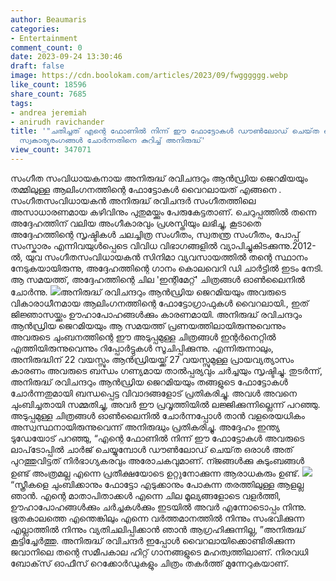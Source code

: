 ```yaml
---
author: Beaumaris
categories:
- Entertainment
comment_count: 0
date: 2023-09-24 13:30:46
draft: false
image: https://cdn.boolokam.com/articles/2023/09/fwgggggg.webp
like_count: 18596
share_count: 7685
tags:
- andrea jeremiah
- anirudh ravichander
title: '"ചതിച്ചത് എന്റെ ഫോണിൽ നിന്ന് ഈ ഫോട്ടോകൾ ഡൗൺലോഡ് ചെയ്‌ത ഒരാൾ..." ആൻഡ്രിയക്കൊപ്പമുള്ള
  സ്വകാര്യരംഗങ്ങൾ ചോർന്നതിനെ കുറിച്ച് അനിരുദ്ധ്'
view_count: 347071
---
```


സംഗീത സംവിധായകനായ അനിരുദ്ധ് രവിചന്ദറും ആൻഡ്രിയ ജെറമിയയും തമ്മിലുള്ള ആലിംഗനത്തിന്റെ ഫോട്ടോകൾ വൈറലായത് എങ്ങനെ . സംഗീതസംവിധായകൻ അനിരുദ്ധ് രവിചന്ദർ സംഗീതത്തിലെ അസാധാരണമായ കഴിവിനും പുതുമയ്ക്കും പേരുകേട്ടതാണ്. ചെറുപ്പത്തിൽ തന്നെ അദ്ദേഹത്തിന് വലിയ അംഗീകാരവും പ്രശസ്തിയും ലഭിച്ചു, കൂടാതെ അദ്ദേഹത്തിന്റെ സൃഷ്ടികൾ ചലച്ചിത്ര സംഗീതം, സ്വതന്ത്ര സംഗീതം, പോപ്പ് സംസ്കാരം എന്നിവയുൾപ്പെടെ വിവിധ വിഭാഗങ്ങളിൽ വ്യാപിച്ചുകിടക്കുന്നു.2012-ൽ, യുവ സംഗീതസംവിധായകൻ സിനിമാ വ്യവസായത്തിൽ തന്റെ സ്ഥാനം നേടുകയായിരുന്നു, അദ്ദേഹത്തിന്റെ ഗാനം കൊലവെറി ഡി ചാർട്ടിൽ ഇടം നേടി. ആ സമയത്ത്, അദ്ദേഹത്തിന്റെ ചില 'ഇന്റിമേറ്റ്' ചിത്രങ്ങൾ ഓൺലൈനിൽ ചോർന്നു. ![](https://cdn.boolokam.com/articles/2023/09/fwgggggg.webp)അനിരുദ്ധ് രവിചന്ദറും ആൻഡ്രിയ ജെറമിയയും അവരുടെ വികാരാധീനമായ ആലിംഗനത്തിന്റെ ഫോട്ടോഗ്രാഫുകൾ വൈറലായി., ഇത് ജിജ്ഞാസയ്ക്കും ഊഹാപോഹങ്ങൾക്കും കാരണമായി. അനിരുദ്ധ് രവിചന്ദറും ആൻഡ്രിയ ജെറമിയയും ആ സമയത്ത് പ്രണയത്തിലായിരുന്നുവെന്നും അവരുടെ ചുംബനത്തിന്റെ ഈ അടുപ്പമുള്ള ചിത്രങ്ങൾ ഇന്റർനെറ്റിൽ എത്തിയിരുന്നുവെന്നും റിപ്പോർട്ടുകൾ സൂചിപ്പിക്കുന്നു. എന്നിരുന്നാലും, അനിരുദ്ധിന് 22 വയസ്സും ആൻഡ്രിയയ്ക്ക് 27 വയസ്സുമുള്ള പ്രായവ്യത്യാസം കാരണം അവരുടെ ബന്ധം ഗണ്യമായ താൽപ്പര്യവും ചർച്ചയും സൃഷ്ടിച്ചു. തുടർന്ന്, അനിരുദ്ധ് രവിചന്ദറും ആൻഡ്രിയ ജെറമിയയും തങ്ങളുടെ ഫോട്ടോകൾ ചോർന്നതുമായി ബന്ധപ്പെട്ട വിവാദങ്ങളോട് പ്രതികരിച്ചു. അവൾ അവനെ ചുംബിച്ചതായി സമ്മതിച്ചു, അവർ ഈ പ്രവൃത്തിയിൽ ലജ്ജിക്കുന്നില്ലെന്ന് പറഞ്ഞു. അടുപ്പമുള്ള ചിത്രങ്ങൾ ഓൺലൈനിൽ ചോർന്നപ്പോൾ താൻ വളരെയധികം അസ്വസ്ഥനായിരുന്നുവെന്ന് അനിരുദ്ധും പ്രതികരിച്ചു. അദ്ദേഹം ഇന്ത്യ ടുഡേയോട് പറഞ്ഞു, “എന്റെ ഫോണിൽ നിന്ന് ഈ ഫോട്ടോകൾ അവരുടെ ലാപ്‌ടോപ്പിൽ ചാർജ് ചെയ്യുമ്പോൾ ഡൗൺലോഡ് ചെയ്‌ത ഒരാൾ അത് പുറത്തുവിട്ടത് നിർഭാഗ്യകരവും അരോചകവുമാണ്. ന്ജങ്ങൾക്കു കുടുംബങ്ങൾ ഉണ്ട് അംത്രമല്ല എന്നെ പ്രതീക്ഷയോടെ ഉറ്റുനോക്കുന്ന ആരാധകരും ഉണ്ട്. ![](https://cdn.boolokam.com/articles/2023/09/wfggggggg.jpg)“സ്ത്രീകളെ ചുംബിക്കാനും ഫോട്ടോ എടുക്കാനും പോകുന്ന തരത്തിലുള്ള ആളല്ല ഞാൻ. എന്റെ മാതാപിതാക്കൾ എന്നെ ചില മൂല്യങ്ങളോടെ വളർത്തി, ഊഹാപോഹങ്ങൾക്കും ചർച്ചകൾക്കും ഇടയിൽ അവർ എന്നോടൊപ്പം നിന്നു. ഭൂതകാലത്തെ എന്തെങ്കിലും എന്നെ വർത്തമാനത്തിൽ നിന്നും സംഭവിക്കുന്ന എല്ലാത്തിൽ നിന്നും വ്യതിചലിപ്പിക്കാൻ ഞാൻ ആഗ്രഹിക്കുന്നില്ല, ”അനിരുദ്ധ് കൂട്ടിച്ചേർത്തു. അനിരുദ്ധ് രവിചന്ദർ ഇപ്പോൾ വൈറലായിക്കൊണ്ടിരിക്കുന്ന ജവാനിലെ തന്റെ സമീപകാല ഹിറ്റ് ഗാനങ്ങളുടെ മഹത്വത്തിലാണ്. നിരവധി ബോക്‌സ് ഓഫീസ് റെക്കോർഡുകളും ചിത്രം തകർത്ത് മുന്നേറുകയാണ്.